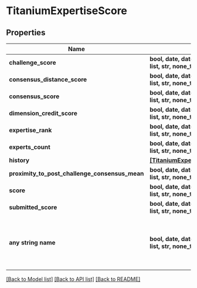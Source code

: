 # TitaniumExpertiseScore


## Properties
Name | Type | Description | Notes
------------ | ------------- | ------------- | -------------
**challenge_score** | **bool, date, datetime, dict, float, int, list, str, none_type** |  | [optional] 
**consensus_distance_score** | **bool, date, datetime, dict, float, int, list, str, none_type** |  | [optional] 
**consensus_score** | **bool, date, datetime, dict, float, int, list, str, none_type** |  | [optional] 
**dimension_credit_score** | **bool, date, datetime, dict, float, int, list, str, none_type** |  | [optional] 
**expertise_rank** | **bool, date, datetime, dict, float, int, list, str, none_type** |  | [optional] 
**experts_count** | **bool, date, datetime, dict, float, int, list, str, none_type** |  | [optional] 
**history** | [**[TitaniumExpertiseScoreWithDate]**](TitaniumExpertiseScoreWithDate.md) |  | [optional] 
**proximity_to_post_challenge_consensus_mean** | **bool, date, datetime, dict, float, int, list, str, none_type** |  | [optional] 
**score** | **bool, date, datetime, dict, float, int, list, str, none_type** |  | [optional] 
**submitted_score** | **bool, date, datetime, dict, float, int, list, str, none_type** |  | [optional] 
**any string name** | **bool, date, datetime, dict, float, int, list, str, none_type** | any string name can be used but the value must be the correct type | [optional]

[[Back to Model list]](../README.md#documentation-for-models) [[Back to API list]](../README.md#documentation-for-api-endpoints) [[Back to README]](../README.md)


